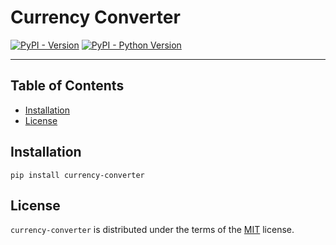 # Currency Converter

[![PyPI - Version](https://img.shields.io/pypi/v/currency-converter.svg)](https://pypi.org/project/currency-converter)
[![PyPI - Python Version](https://img.shields.io/pypi/pyversions/currency-converter.svg)](https://pypi.org/project/currency-converter)

-----

## Table of Contents

- [Installation](#installation)
- [License](#license)

## Installation

```console
pip install currency-converter
```

## License

`currency-converter` is distributed under the terms of the [MIT](https://spdx.org/licenses/MIT.html) license.
